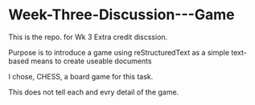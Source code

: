 # Week-Three-Discussion---Game
This is the  repo. for Wk 3 Extra credit discssion. 

Purpose is to introduce a game using reStructuredText as a simple text-based means to create useable documents

I chose, CHESS,  a board game for this task.

This does not tell each and evry detail of the game.
